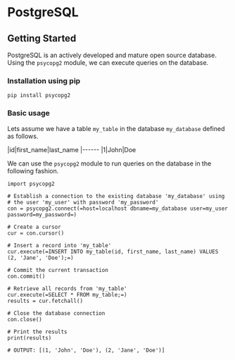 # PostgreSQL




## Getting Started


PostgreSQL is an actively developed and mature open source database. Using the `psycopg2` module, we can execute queries on the database.

### Installation using pip

`pip install psycopg2`

### Basic usage

Lets assume we have a table `my_table` in the database `my_database` defined as follows.

|id|first_name|last_name
|------
|1|John|Doe

We can use the `psycopg2` module to run queries on the database in the following fashion.

```
import psycopg2

# Establish a connection to the existing database 'my_database' using
# the user 'my_user' with password 'my_password'
con = psycopg2.connect(=host=localhost dbname=my_database user=my_user password=my_password=)

# Create a cursor
cur = con.cursor()

# Insert a record into 'my_table'
cur.execute(=INSERT INTO my_table(id, first_name, last_name) VALUES (2, 'Jane', 'Doe');=)

# Commit the current transaction
con.commit()

# Retrieve all records from 'my_table'
cur.execute(=SELECT * FROM my_table;=)
results = cur.fetchall()

# Close the database connection
con.close()

# Print the results
print(results)

# OUTPUT: [(1, 'John', 'Doe'), (2, 'Jane', 'Doe')]

```

